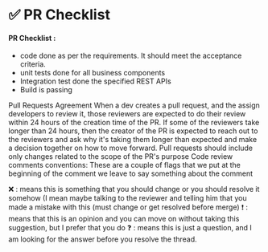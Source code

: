 # ✅ PR Checklist

#### PR Checklist :

* code done as per the requirements. It should meet the acceptance criteria.
* unit tests done for all business components
* Integration test done the specified REST APIs
* Build is passing

Pull Requests Agreement When a dev creates a pull request, and the assign developers to review it, those reviewers are expected to do their review within 24 hours of the creation time of the PR. If some of the reviewers take longer than 24 hours, then the creator of the PR is expected to reach out to the reviewers and ask why it's taking them longer than expected and make a decision together on how to move forward. Pull requests should include only changes related to the scope of the PR's purpose Code review comments conventions: These are a couple of flags that we put at the beginning of the comment we leave to say something about the comment

❌ : means this is something that you should change or you should resolve it somehow (I mean maybe talking to the reviewer and telling him that you made a mistake with this (must change or get resolved before merge) ❗ : means that this is an opinion and you can move on without taking this suggestion, but I prefer that you do ❓ : means this is just a question, and I am looking for the answer before you resolve the thread.
